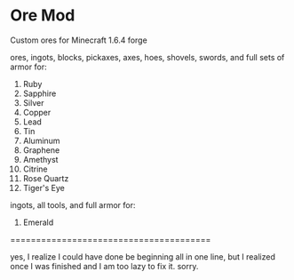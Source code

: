 Ore Mod
======

Custom ores for Minecraft 1.6.4 forge


ores, ingots, blocks, pickaxes, axes, hoes, shovels, swords, and full sets of armor for:

1. Ruby
2. Sapphire
3. Silver
4. Copper
5. Lead
6. Tin
7. Aluminum
8. Graphene
9. Amethyst
10. Citrine
11. Rose Quartz
12. Tiger's Eye

ingots, all tools, and full armor for:

1. Emerald

=======================================

yes, I realize I could have done be beginning all in one line, but I realized once I was finished and I am too lazy to fix it. sorry.
